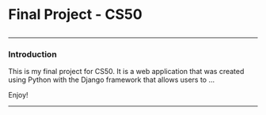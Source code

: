 # Final Project - CS50
##

-----
### Introduction

This is my final project for CS50. It is a web application that was created using Python with the Django framework that allows users to ...

Enjoy!

-----

